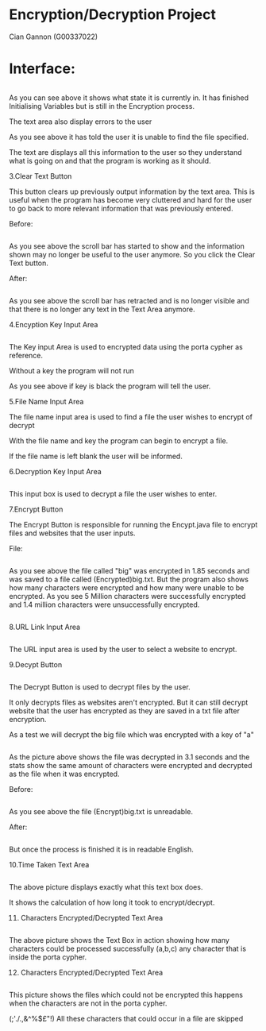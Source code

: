 # Encryption/Decryption Project
Cian Gannon (G00337022)

# Interface:

![]()

As you can see above it shows what state it is currently in. It has finished Initialising Variables but is still in the Encryption process.

The text area also display errors to the user ![]()

As you see above it has told the user it is unable to find the file specified.

The text are displays all this information to the user so they understand what is going on and that the program is working as it should.

3.Clear Text Button

This button clears up previously output information by the text area. This is useful when the program has become very cluttered and hard for the user to go back to more relevant information that was previously entered.

Before:

 ![]()

As you see above the scroll bar has started to show and the information shown may no longer be useful to the user anymore. So you click the Clear Text button.

After:

 ![]()

As you see above the scroll bar has retracted and is no longer visible and that there is no longer any text in the Text Area anymore.

4.Encyption Key Input Area

 ![]()

The Key input Area is used to encrypted data using the porta cypher as reference.

Without a key the program will not run ![]()

As you see above if key is black the program will tell the user.

5.File Name Input Area

The file name input area is used to find a file the user wishes to encrypt of decrypt ![]()

With the file name and key the program can begin to encrypt a file.

If the file name is left blank the user will be informed. ![]()

6.Decryption Key Input Area

 ![]()

This input box is used to decrypt a file the user wishes to enter.

7.Encrypt Button

The Encrypt Button is responsible for running the Encypt.java file to encrypt files and websites that the user inputs.

File:

 ![]()

As you see above the file called &quot;big&quot; was encrypted in 1.85 seconds and was saved to a file called (Encrypted)big.txt. But the program also shows how many characters were encrypted and how many were unable to be encrypted. As you see 5 Million characters were successfully encrypted and 1.4 million characters were unsuccessfully encrypted.

 ![]()

8.URL Link Input Area

 ![]()

The URL input area is used by the user to select a website to encrypt.

9.Decypt Button

 ![]()

The Decrypt Button is used to decrypt files by the user.

It only decrypts files as websites aren&#39;t encrypted. But it can still decrypt website that the user has encrypted as they are saved in a txt file after encryption.

As a test we will decrypt the big file which was encrypted with a key of &quot;a&quot;

 ![]()

As the picture above shows the file was decrypted in 3.1 seconds and the stats show the same amount of characters were encrypted and decrypted as the file when it was encrypted.

Before:

 ![]()

As you see above the file (Encrypt)big.txt is unreadable.

After:

 ![]()

But once the process is finished it is in readable English.

10.Time Taken Text Area

 ![]()

The above picture displays exactly what this text box does.

It shows the calculation of how long it took to encrypt/decrypt.

11. Characters Encrypted/Decrypted Text Area

![]()

The above picture shows the Text Box in action showing how many characters could be processed successfully (a,b,c) any character that is inside the porta cypher.

12. Characters Encrypted/Decrypted Text Area

![]()

This picture shows the files which could not be encrypted this happens when the characters are not in the porta cypher.

(;&#39;./.,&amp;^%$£&quot;!) All these characters that could occur in a file are skipped
